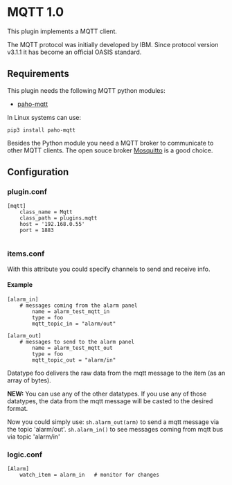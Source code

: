 # MQTT 1.0

This plugin implements a MQTT client.

The MQTT protocol was initially developed by IBM. Since protocol version v3.1.1 it has become an official OASIS standard.

## Requirements

This plugin needs the following MQTT python modules:

   * [paho-mqtt](https://pypi.python.org/pypi/paho-mqtt)

In Linux systems can use:

```
pip3 install paho-mqtt
```

Besides the Python module you need a MQTT broker to communicate to other MQTT clients. The open souce broker [Mosquitto](https://mosquitto.org) is a good choice.


## Configuration

### plugin.conf

```
[mqtt]
    class_name = Mqtt
    class_path = plugins.mqtt
    host = '192.168.0.55'
    port = 1883
    
```


### items.conf

With this attribute you could specify channels to send and receive info.

#### Example

```
[alarm_in]
	# messages coming from the alarm panel
        name = alarm_test_mqtt_in
        type = foo
        mqtt_topic_in = "alarm/out"

[alarm_out]
	# messages to send to the alarm panel
        name = alarm_test_mqtt_out
        type = foo
        mqtt_topic_out = "alarm/in"
```

Datatype foo delivers the raw data from the mqtt message to the item (as an array of bytes). 

**NEW:** You can use any of the other datatypes. If you use any of those datatypes, the data from the mqtt message will be casted to the desired format.

Now you could simply use:
```sh.alarm_out(arm)``` to send a mqtt message via the topic 'alarm/out'.
```sh.alarm_in()``` to see messages coming from mqtt bus via topic 'alarm/in'

### logic.conf 

```
[Alarm]
    watch_item = alarm_in	# monitor for changes
```

